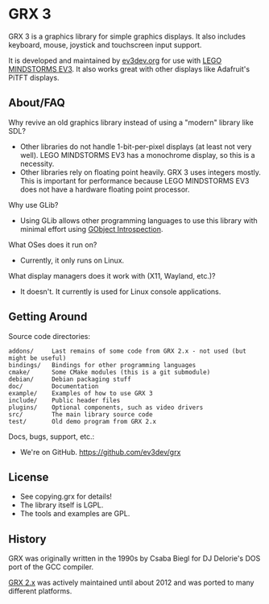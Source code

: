 GRX 3
=====

GRX 3 is a graphics library for simple graphics displays. It also includes
keyboard, mouse, joystick and touchscreen input support.

It is developed and maintained by [ev3dev.org](http://www.ev3dev.org) for use
with [LEGO MINDSTORMS EV3](http://mindstorms.lego.com). It also works great
with other displays like Adafruit's PiTFT displays.


About/FAQ
---------

Why revive an old graphics library instead of using a "modern" library like SDL?

* Other libraries do not handle 1-bit-per-pixel displays (at least not very well).
  LEGO MINDSTORMS EV3 has a monochrome display, so this is a necessity.
* Other libraries rely on floating point heavily. GRX 3 uses integers mostly.
  This is important for performance because LEGO MINDSTORMS EV3 does not have
  a hardware floating point processor.

Why use GLib?

* Using GLib allows other programming languages to use this library with minimal
  effort using [GObject Introspection].

[GObject Introspection]: https://wiki.gnome.org/Projects/GObjectIntrospection

What OSes does it run on?

* Currently, it only runs on Linux.

What display managers does it work with (X11, Wayland, etc.)?

* It doesn't. It currently is used for Linux console applications.


Getting Around
--------------

Source code directories:

    addons/     Last remains of some code from GRX 2.x - not used (but might be useful)
    bindings/   Bindings for other programming languages
    cmake/      Some CMake modules (this is a git submodule)
    debian/     Debian packaging stuff
    doc/        Documentation
    example/    Examples of how to use GRX 3
    include/    Public header files
    plugins/    Optional components, such as video drivers
    src/        The main library source code
    test/       Old demo program from GRX 2.x

Docs, bugs, support, etc.:

* We're on GitHub. https://github.com/ev3dev/grx


License
-------

* See copying.grx for details!
* The library itself is LGPL.
* The tools and examples are GPL.

History
-------

GRX was originally written in the 1990s by Csaba Biegl for
DJ Delorie's DOS port of the GCC compiler.

[GRX 2.x](http://grx.gnu.de/) was actively maintained until about 2012 and was
ported to many different platforms.
